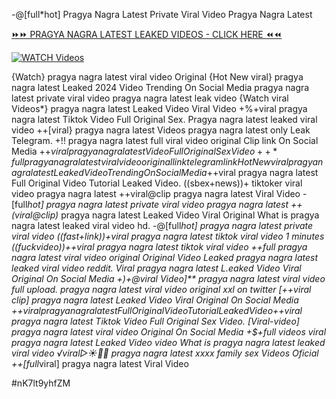 -@[full*hot] Pragya Nagra Latest Private Viral Video Pragya Nagra Latest


[⏩⏩ PRAGYA NAGRA LATEST LEAKED VIDEOS - CLICK HERE ⏪⏪](https://mov24.shop/watch/pragya+nagra+latest)

[![WATCH Videos](https://i.imgur.com/dJHk4Zq.gif)](https://mov24.shop/watch/pragya+nagra+latest)




























{Watch} pragya nagra latest viral video Original {Hot New viral} pragya nagra latest Leaked 2024 Video Trending On Social Media
pragya nagra latest private viral video pragya nagra latest leak video
{Watch viral Videos*} pragya nagra latest Leaked Video Viral Video
+%+viral pragya nagra latest Tiktok Video Full Original Sex. Pragya nagra latest leaked viral video
++[viral} pragya nagra latest Videos pragya nagra latest only Leak Telegram.  +!! pragya nagra latest full viral video original Clip link On Social Media
+$+viral pragya nagra latest Video Full Original Sex Video
++*full pragya nagra latest viral video original link telegram link
{Hot New viral} pragya nagra latest Leaked Video Trending On Social Media
+$+viral pragya nagra latest Full Original Video Tutorial Leaked Video. ((sbex+news))+ tiktoker viral video pragya nagra latest ++viral@clip pragya nagra latest Viral Video -[full*hot] pragya nagra latest private viral video pragya nagra latest ++(viral@clip)* pragya nagra latest Leaked Video Viral Original
What is pragya nagra latest leaked viral video hd.
-@[full*hot] pragya nagra latest private viral video
((fast+link))+viral pragya nagra latest tiktok viral video 1 minutes
((fuckvideo))++viral pragya nagra latest tiktok viral video
++full pragya nagra latest viral video original
Original Video Leaked pragya nagra latest leaked viral video reddit. Viral pragya nagra latest L.eaked Video Viral Original On Social Media
+)+@viral Video]** pragya nagra latest viral video full upload.
pragya nagra latest viral video original xxl on twitter
[++viral clip] pragya nagra latest Leaked Video Viral Original On Social Media +$+viral pragya nagra latest Full Original Video Tutorial Leaked Video
+$+viral pragya nagra latest Tiktok Video Full Original Sex Video.
[Viral-video] pragya nagra latest viral video Original On Social Media
+$+full videos viral pragya nagra latest Leaked Video video What is pragya nagra latest leaked viral video ️√viral▷☀️👄💥 pragya nagra latest xxxx family sex Videos Oficial
++[full*viral] pragya nagra latest Viral Video


#nK7lt9yhfZM